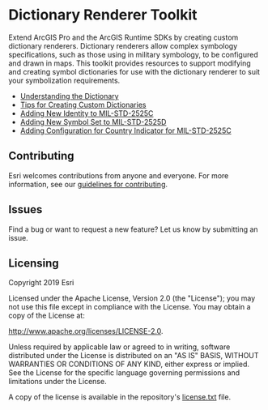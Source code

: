 # Dictionary Renderer Toolkit
Extend ArcGIS Pro and the ArcGIS Runtime SDKs by creating custom dictionary renderers. Dictionary renderers allow complex symbology specifications, such as those using in military symbology, to be configured and drawn in maps. This toolkit provides resources to support modifying and creating symbol dictionaries for use with the dictionary renderer to suit your symbolization requirements.

* [Understanding the Dictionary](/docs/understanding-the-dictionary.md)
* [Tips for Creating Custom Dictionaries](/docs/tips-for-creating-custom-dictionaries.md)
* [Adding New Identity to MIL-STD-2525C](/docs/adding-a-new-identity-to-MIL-2525C.md)
* [Adding New Symbol Set to MIL-STD-2525D](/docs/adding-a-new-symbol-set-to-MIL-STD-2525D.md)
* [Adding Configuration for Country Indicator for MIL-STD-2525C](/docs/adding-a-configuration-for-country-indicator-for-MIL-STD-2525C.md)

## Contributing

Esri welcomes contributions from anyone and everyone. For more information, see our [guidelines for contributing](https://github.com/esri/contributing).

## Issues
Find a bug or want to request a new feature? Let us know by submitting an issue.

## Licensing
Copyright 2019 Esri

Licensed under the Apache License, Version 2.0 (the "License"); you may not use this file except in compliance with the License. You may obtain a copy of the License at:

http://www.apache.org/licenses/LICENSE-2.0.

Unless required by applicable law or agreed to in writing, software distributed under the License is distributed on an "AS IS" BASIS, WITHOUT WARRANTIES OR CONDITIONS OF ANY KIND, either express or implied. See the License for the specific language governing permissions and limitations under the License.

A copy of the license is available in the repository's [license.txt](https://github.com/Esri/arcgis-pro-metadata-toolkit/blob/master/license.txt) file.